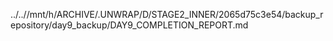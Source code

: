 ../..//mnt/h/ARCHIVE/.UNWRAP/D/STAGE2_INNER/2065d75c3e54/backup_repository/day9_backup/DAY9_COMPLETION_REPORT.md